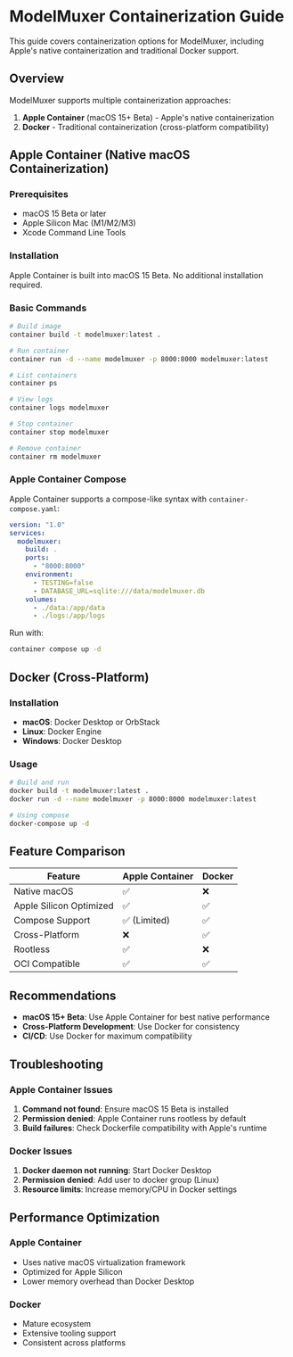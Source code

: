 # ModelMuxer Containerization Guide

This guide covers containerization options for ModelMuxer, including Apple's native containerization and traditional Docker support.

## Overview

ModelMuxer supports multiple containerization approaches:

1. **Apple Container** (macOS 15+ Beta) - Apple's native containerization
2. **Docker** - Traditional containerization (cross-platform compatibility)

## Apple Container (Native macOS Containerization)

### Prerequisites

- macOS 15 Beta or later
- Apple Silicon Mac (M1/M2/M3)
- Xcode Command Line Tools

### Installation

Apple Container is built into macOS 15 Beta. No additional installation required.

### Basic Commands

```bash
# Build image
container build -t modelmuxer:latest .

# Run container
container run -d --name modelmuxer -p 8000:8000 modelmuxer:latest

# List containers
container ps

# View logs
container logs modelmuxer

# Stop container
container stop modelmuxer

# Remove container
container rm modelmuxer
```

### Apple Container Compose

Apple Container supports a compose-like syntax with `container-compose.yaml`:

```yaml
version: "1.0"
services:
  modelmuxer:
    build: .
    ports:
      - "8000:8000"
    environment:
      - TESTING=false
      - DATABASE_URL=sqlite:///data/modelmuxer.db
    volumes:
      - ./data:/app/data
      - ./logs:/app/logs
```

Run with:

```bash
container compose up -d
```

## Docker (Cross-Platform)

### Installation

- **macOS**: Docker Desktop or OrbStack
- **Linux**: Docker Engine
- **Windows**: Docker Desktop

### Usage

```bash
# Build and run
docker build -t modelmuxer:latest .
docker run -d --name modelmuxer -p 8000:8000 modelmuxer:latest

# Using compose
docker-compose up -d
```

## Feature Comparison

| Feature                 | Apple Container | Docker |
| ----------------------- | --------------- | ------ |
| Native macOS            | ✅              | ❌     |
| Apple Silicon Optimized | ✅              | ✅     |
| Compose Support         | ✅ (Limited)    | ✅     |
| Cross-Platform          | ❌              | ✅     |
| Rootless                | ✅              | ❌     |
| OCI Compatible          | ✅              | ✅     |

## Recommendations

- **macOS 15+ Beta**: Use Apple Container for best native performance
- **Cross-Platform Development**: Use Docker for consistency
- **CI/CD**: Use Docker for maximum compatibility

## Troubleshooting

### Apple Container Issues

1. **Command not found**: Ensure macOS 15 Beta is installed
2. **Permission denied**: Apple Container runs rootless by default
3. **Build failures**: Check Dockerfile compatibility with Apple's runtime

### Docker Issues

1. **Docker daemon not running**: Start Docker Desktop
2. **Permission denied**: Add user to docker group (Linux)
3. **Resource limits**: Increase memory/CPU in Docker settings

## Performance Optimization

### Apple Container

- Uses native macOS virtualization framework
- Optimized for Apple Silicon
- Lower memory overhead than Docker Desktop

### Docker

- Mature ecosystem
- Extensive tooling support
- Consistent across platforms
